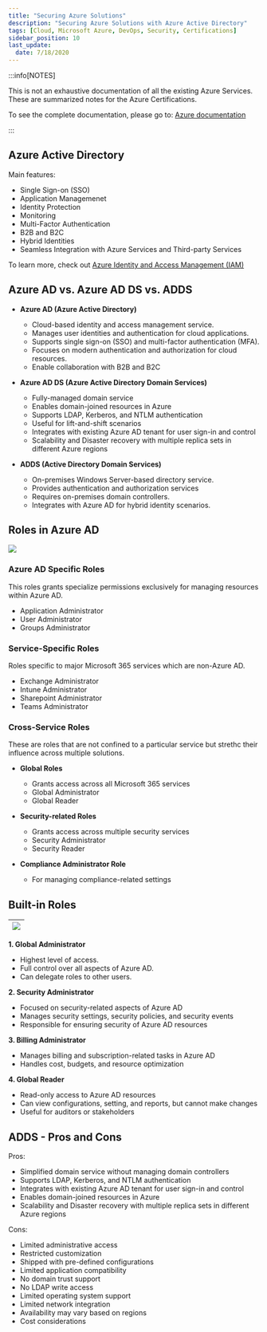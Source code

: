 ```yaml
---
title: "Securing Azure Solutions"
description: "Securing Azure Solutions with Azure Active Directory"
tags: [Cloud, Microsoft Azure, DevOps, Security, Certifications]
sidebar_position: 10
last_update:
  date: 7/18/2020
---
```



:::info[NOTES]

This is not an exhaustive documentation of all the existing Azure Services. These are summarized notes for the Azure Certifications.

To see the complete documentation, please go to: [Azure documentation](https://learn.microsoft.com/en-us/azure/?product=popular)

:::


## Azure Active Directory 

Main features:

- Single Sign-on (SSO) 
- Application Managemenet 
- Identity Protection 
- Monitoring 
- Multi-Factor Authentication 
- B2B and B2C 
- Hybrid Identities 
- Seamless Integration with Azure Services and Third-party Services 

To learn more, check out [Azure Identity and Access Management (IAM)](../003-Azure-Services/007-IAM/010-Azure-AD.md)


## Azure AD vs. Azure AD DS vs. ADDS

- **Azure AD (Azure Active Directory)**
    - Cloud-based identity and access management service.
    - Manages user identities and authentication for cloud applications.
    - Supports single sign-on (SSO) and multi-factor authentication (MFA).
    - Focuses on modern authentication and authorization for cloud resources.
    - Enable collaboration with B2B and B2C

- **Azure AD DS (Azure Active Directory Domain Services)**
    - Fully-managed domain service 
    - Enables domain-joined resources in Azure 
    - Supports LDAP, Kerberos, and NTLM authentication 
    - Useful for lift-and-shift scenarios  
    - Integrates with existing Azure AD tenant for user sign-in and control
    - Scalability and Disaster recovery with multiple replica sets in different Azure regions

- **ADDS (Active Directory Domain Services)**
    - On-premises Windows Server-based directory service.
    - Provides authentication and authorization services 
    - Requires on-premises domain controllers.
    - Integrates with Azure AD for hybrid identity scenarios.

## Roles in Azure AD 


![](/img/docs/azure-active-directory-roless-with-border.png)


### Azure AD Specific Roles

This roles grants specialize permissions exclusively for managing resources within Azure AD. 

- Application Administrator
- User Administrator
- Groups Administrator

### Service-Specific Roles

Roles specific to major Microsoft 365 services which are non-Azure AD. 

- Exchange Administrator
- Intune Administrator
- Sharepoint Administrator
- Teams Administrator

### Cross-Service Roles 

These are roles that are not confined to a particular service but strethc their influence across multiple solutions.

- **Global Roles**
    - Grants access across all Microsoft 365 services
    - Global Administrator 
    - Global Reader 

- **Security-related Roles**
    - Grants access across multiple security services
    - Security Administrator 
    - Security Reader   

- **Compliance Administrator Role**
    - For managing compliance-related settings

## Built-in Roles 

|![](/img/docs/azure-builtin-rolesss.png)|
|-|


**1. Global Administrator**
- Highest level of access.
- Full control over all aspects of Azure AD.
- Can delegate roles to other users.

**2. Security Administrator**
- Focused on security-related aspects of Azure AD 
- Manages security settings, security policies, and security events 
- Responsible for ensuring security of Azure AD resources

**3. Billing Administrator**
- Manages billing and subscription-related tasks in Azure AD 
- Handles cost, budgets, and resource optimization

**4. Global Reader**
- Read-only access to Azure AD resources 
- Can view configurations, setting, and reports, but cannot make changes 
- Useful for auditors or stakeholders 

## ADDS - Pros and Cons 

Pros:

- Simplified domain service without managing domain controllers 
- Supports LDAP, Kerberos, and NTLM authentication 
- Integrates with existing Azure AD tenant for user sign-in and control
- Enables domain-joined resources in Azure 
- Scalability and Disaster recovery with multiple replica sets in different Azure regions

Cons: 

- Limited administrative access 
- Restricted customization 
- Shipped with pre-defined configurations 
- Limited application compatibility 
- No domain trust support 
- No LDAP write access 
- Limited operating system support 
- Limited network integration 
- Availability may vary based on regions 
- Cost considerations 
